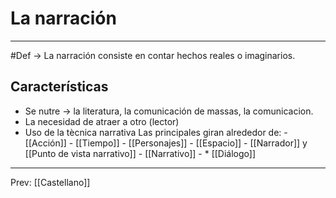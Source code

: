 # La narración
___
#Def -> La narración consiste en contar hechos reales o imaginarios.

## Características
- Se nutre -> la literatura, la comunicación de massas, la comunicacion.
- La necesidad de atraer a otro (lector)
- Uso de la tècnica narrativa
		Las principales giran alrededor de:
		- [[Acción]]
		- [[Tiempo]]
		- [[Personajes]] 
		- [[Espacio]]
		- [[Narrador]] y [[Punto de vista narrativo]]
			- [[Narrativo]]
		- * [[Diálogo]]
___
Prev: [[Castellano]]